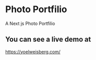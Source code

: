 
# Photo Portfilio

A Next js Photo Portfilio 



## You can see a live demo at

https://yoelweisberg.com/
